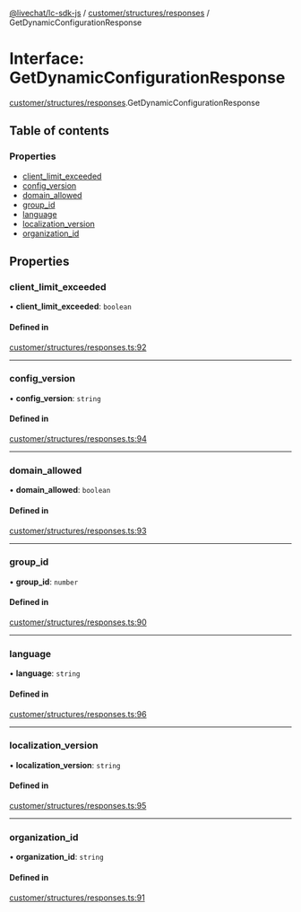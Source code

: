 [@livechat/lc-sdk-js](../README.md) / [customer/structures/responses](../modules/customer_structures_responses.md) / GetDynamicConfigurationResponse

# Interface: GetDynamicConfigurationResponse

[customer/structures/responses](../modules/customer_structures_responses.md).GetDynamicConfigurationResponse

## Table of contents

### Properties

- [client\_limit\_exceeded](customer_structures_responses.GetDynamicConfigurationResponse.md#client_limit_exceeded)
- [config\_version](customer_structures_responses.GetDynamicConfigurationResponse.md#config_version)
- [domain\_allowed](customer_structures_responses.GetDynamicConfigurationResponse.md#domain_allowed)
- [group\_id](customer_structures_responses.GetDynamicConfigurationResponse.md#group_id)
- [language](customer_structures_responses.GetDynamicConfigurationResponse.md#language)
- [localization\_version](customer_structures_responses.GetDynamicConfigurationResponse.md#localization_version)
- [organization\_id](customer_structures_responses.GetDynamicConfigurationResponse.md#organization_id)

## Properties

### client\_limit\_exceeded

• **client\_limit\_exceeded**: `boolean`

#### Defined in

[customer/structures/responses.ts:92](https://github.com/livechat/lc-sdk-js/blob/c7b3817/src/customer/structures/responses.ts#L92)

___

### config\_version

• **config\_version**: `string`

#### Defined in

[customer/structures/responses.ts:94](https://github.com/livechat/lc-sdk-js/blob/c7b3817/src/customer/structures/responses.ts#L94)

___

### domain\_allowed

• **domain\_allowed**: `boolean`

#### Defined in

[customer/structures/responses.ts:93](https://github.com/livechat/lc-sdk-js/blob/c7b3817/src/customer/structures/responses.ts#L93)

___

### group\_id

• **group\_id**: `number`

#### Defined in

[customer/structures/responses.ts:90](https://github.com/livechat/lc-sdk-js/blob/c7b3817/src/customer/structures/responses.ts#L90)

___

### language

• **language**: `string`

#### Defined in

[customer/structures/responses.ts:96](https://github.com/livechat/lc-sdk-js/blob/c7b3817/src/customer/structures/responses.ts#L96)

___

### localization\_version

• **localization\_version**: `string`

#### Defined in

[customer/structures/responses.ts:95](https://github.com/livechat/lc-sdk-js/blob/c7b3817/src/customer/structures/responses.ts#L95)

___

### organization\_id

• **organization\_id**: `string`

#### Defined in

[customer/structures/responses.ts:91](https://github.com/livechat/lc-sdk-js/blob/c7b3817/src/customer/structures/responses.ts#L91)
